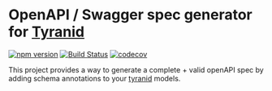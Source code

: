 # OpenAPI / Swagger spec generator for [Tyranid](http://tyranid.org/)

[![npm version](https://badge.fury.io/js/tyranid-openapi.svg)](https://badge.fury.io/js/tyranid-openapi)
[![Build Status](https://travis-ci.org/CrossLead/tyranid-openapi.svg?branch=master)](https://travis-ci.org/CrossLead/tyranid-openapi)
[![codecov](https://codecov.io/gh/CrossLead/tyranid-openapi/branch/master/graph/badge.svg)](https://codecov.io/gh/CrossLead/tyranid-openapi)

This project provides a way to generate a complete + valid openAPI spec by adding schema annotations to your [tyranid](http://tyranid.org/) models.

